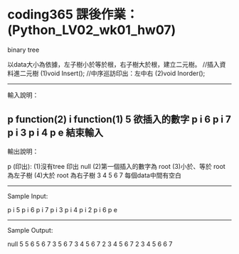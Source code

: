 # coding365 課後作業： (Python_LV02_wk01_hw07)

binary tree 

以data大小為依據，左子樹小於等於根，右子樹大於根，建立二元樹。 
//插入資料進二元樹 
(1)void Insert(); 
//中序巡訪印出：左中右 
(2)void Inorder(); 

--------------------- 
輸入說明： 

p function(2) 
i function(1) 
5 欲插入的數字 
p 
i 
6 
p 
i 
7 
p 
i 
3 
p 
i 
4 
p 
e 結束輸入 
------------------------------ 
輸出說明： 

p (印出): 
(1)沒有tree 印出 null 
(2)第一個插入的數字為 root 
(3)小於、等於 root 為左子樹 
(4)大於 root 為右子樹 
3 4 5 6 7 每個data中間有空白 

---------------------- 
Sample Input: 

p 
i 
5 
p 
i 
6 
p 
i 
7 
p 
i 
3 
p 
i 
4 
p 
i 
2 
p 
i 
6 
p 
e 

------------------- 
Sample Output: 

null 
5 
5 6 
5 6 7 
3 5 6 7 
3 4 5 6 7 
2 3 4 5 6 7 
2 3 4 5 6 6 7